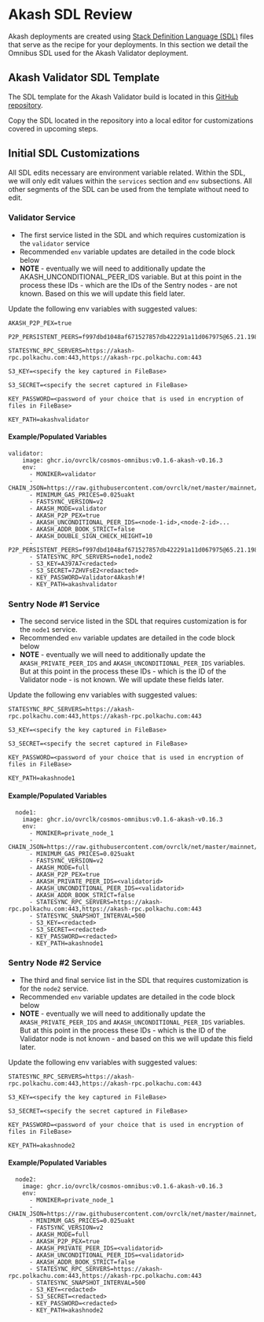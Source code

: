 # Akash SDL Review

Akash deployments are created using [Stack Definition Language (SDL)](../../../../stack-definition-language.md) files that serve as the recipe for your deployments.  In this section we detail the Omnibus SDL used for the Akash Validator deployment.

## Akash Validator SDL Template

The SDL template for the Akash Validator build is located in this [GitHub repository](https://github.com/ovrclk/cosmos-omnibus/blob/master/\_examples/validator-and-private-sentries/deploy.yml).

Copy the SDL located in the repository into a local editor for customizations covered in upcoming steps.

## Initial SDL Customizations

All SDL edits necessary are environment variable related.  Within the SDL, we will only edit values within the `services` section and  `env` subsections.  All other segments of the SDL can be used from the template without need to edit.

### Validator Service

* The first service listed in the SDL and which requires customization is the `validator` service
* Recommended `env` variable updates are detailed in the code block below
* **NOTE** - eventually we will need to additionally update the AKASH\_UNCONDITIONAL\_PEER\_IDS variable. But at this point in the process these IDs - which are the IDs of the Sentry nodes - are not known.  Based on this we will update this field later.

Update the following env variables with suggested values:

```
AKASH_P2P_PEX=true

P2P_PERSISTENT_PEERS=f997dbd1048af671527857db422291a11d067975@65.21.198.247:26656,20180c45451739668f6e272e007818139dba31e7@88.198.62.198:2020,43544bc781b88d6785420427926d86a5332940b3@142.132.131.184:26656,ef80a9b5e100dd6a4bb0fa536322f437565aad39@38.146.3.167:26656,aa01698ec0d8bb96398e89b57ecb08bcca50fa21@65.21.199.148:26636,d2643edd1b3dce6615bc9925e20122c44d2ff763@172.106.17.158:26656,30b8008d4ea5069a8724a0aa73833493efa88e67@65.108.140.62:26656,157f7c0e1363bea36a10bfae2a9127f5c6dd2991@18.220.238.235:26656,8e8e0282408001bc9dfd8bc3696ed2a5201245b0@168.119.190.132:26656,a8da9010d07b69894765cfd27b1eca62f1cb1d55@13.214.178.23:26656,be3a538cebb28e7224db10920bb7fe32456e1aad@116.202.244.153:26656,070b3c936e2995bc269a2981702b87de05411baa@148.251.13.186:28656,eeacfa49aa225f5232d0456bd3e4111be11b516e@65.108.6.185:26656,e18d9d0c1ad94d6394913fbf902c9fc0f38b369e@34.148.214.23:26656

STATESYNC_RPC_SERVERS=https://akash-rpc.polkachu.com:443,https://akash-rpc.polkachu.com:443

S3_KEY=<specify the key captured in FileBase>

S3_SECRET=<specify the secret captured in FileBase>

KEY_PASSWORD=<password of your choice that is used in encryption of files in FileBase>

KEY_PATH=akashvalidator
```

#### Example/Populated Variables

```
validator:
    image: ghcr.io/ovrclk/cosmos-omnibus:v0.1.6-akash-v0.16.3
    env:
      - MONIKER=validator
      - CHAIN_JSON=https://raw.githubusercontent.com/ovrclk/net/master/mainnet/meta.json
      - MINIMUM_GAS_PRICES=0.025uakt
      - FASTSYNC_VERSION=v2
      - AKASH_MODE=validator
      - AKASH_P2P_PEX=true
      - AKASH_UNCONDITIONAL_PEER_IDS=<node-1-id>,<node-2-id>...
      - AKASH_ADDR_BOOK_STRICT=false
      - AKASH_DOUBLE_SIGN_CHECK_HEIGHT=10
      - P2P_PERSISTENT_PEERS=f997dbd1048af671527857db422291a11d067975@65.21.198.247:26656,20180c45451739668f6e272e007818139dba31e7@88.198.62.198:2020,43544bc781b88d6785420427926d86a5332940b3@142.132.131.184:26656,ef80a9b5e100dd6a4bb0fa536322f437565aad39@38.146.3.167:26656,aa01698ec0d8bb96398e89b57ecb08bcca50fa21@65.21.199.148:26636,d2643edd1b3dce6615bc9925e20122c44d2ff763@172.106.17.158:26656,30b8008d4ea5069a8724a0aa73833493efa88e67@65.108.140.62:26656,157f7c0e1363bea36a10bfae2a9127f5c6dd2991@18.220.238.235:26656,8e8e0282408001bc9dfd8bc3696ed2a5201245b0@168.119.190.132:26656,a8da9010d07b69894765cfd27b1eca62f1cb1d55@13.214.178.23:26656,be3a538cebb28e7224db10920bb7fe32456e1aad@116.202.244.153:26656,070b3c936e2995bc269a2981702b87de05411baa@148.251.13.186:28656,eeacfa49aa225f5232d0456bd3e4111be11b516e@65.108.6.185:26656,e18d9d0c1ad94d6394913fbf902c9fc0f38b369e@34.148.214.23:26656
      - STATESYNC_RPC_SERVERS=node1,node2
      - S3_KEY=A397A7<redacted>
      - S3_SECRET=7ZHVFsE2<redaacted>
      - KEY_PASSWORD=Validator4Akash!#!
      - KEY_PATH=akashvalidator

```

### Sentry Node #1 Service

* The second service listed in the SDL that requires customization is for the `node1` service.
* Recommended `env` variable updates are detailed in the code block below
* **NOTE** - eventually we will need to additionally update the `AKASH_PRIVATE_PEER_IDS` and `AKASH_UNCONDITIONAL_PEER_IDS`  variables.  But at this point in the process these IDs - which is the ID of the Validator node - is not known. We will update these fields later.

Update the following env variables with suggested values:

```
STATESYNC_RPC_SERVERS=https://akash-rpc.polkachu.com:443,https://akash-rpc.polkachu.com:443

S3_KEY=<specify the key captured in FileBase>

S3_SECRET=<specify the secret captured in FileBase>

KEY_PASSWORD=<password of your choice that is used in encryption of files in FileBase>

KEY_PATH=akashnode1
```

#### Example/Populated Variables

```
  node1:
    image: ghcr.io/ovrclk/cosmos-omnibus:v0.1.6-akash-v0.16.3
    env:
      - MONIKER=private_node_1
      - CHAIN_JSON=https://raw.githubusercontent.com/ovrclk/net/master/mainnet/meta.json
      - MINIMUM_GAS_PRICES=0.025uakt
      - FASTSYNC_VERSION=v2
      - AKASH_MODE=full
      - AKASH_P2P_PEX=true
      - AKASH_PRIVATE_PEER_IDS=<validatorid>
      - AKASH_UNCONDITIONAL_PEER_IDS=<validatorid>
      - AKASH_ADDR_BOOK_STRICT=false
      - STATESYNC_RPC_SERVERS=https://akash-rpc.polkachu.com:443,https://akash-rpc.polkachu.com:443
      - STATESYNC_SNAPSHOT_INTERVAL=500
      - S3_KEY=<redacted>
      - S3_SECRET=<redacted>
      - KEY_PASSWORD=<redacted>
      - KEY_PATH=akashnode1
```

### Sentry Node #2 Service

* The third and final service list in the SDL that requires customization is for the `node2` service.
* Recommended `env` variable updates are detailed in the code block below
* **NOTE** - eventually we will need to additionally update the `AKASH_PRIVATE_PEER_IDS` and `AKASH_UNCONDITIONAL_PEER_IDS` variables. But at this point in the process these IDs - which is the ID of the Validator node is not known - and based on this we will update this field later.

Update the following env variables with suggested values:

```
STATESYNC_RPC_SERVERS=https://akash-rpc.polkachu.com:443,https://akash-rpc.polkachu.com:443

S3_KEY=<specify the key captured in FileBase>

S3_SECRET=<specify the secret captured in FileBase>

KEY_PASSWORD=<password of your choice that is used in encryption of files in FileBase>

KEY_PATH=akashnode2
```

#### Example/Populated Variables

```
  node2:
    image: ghcr.io/ovrclk/cosmos-omnibus:v0.1.6-akash-v0.16.3
    env:
      - MONIKER=private_node_1
      - CHAIN_JSON=https://raw.githubusercontent.com/ovrclk/net/master/mainnet/meta.json
      - MINIMUM_GAS_PRICES=0.025uakt
      - FASTSYNC_VERSION=v2
      - AKASH_MODE=full
      - AKASH_P2P_PEX=true
      - AKASH_PRIVATE_PEER_IDS=<validatorid>
      - AKASH_UNCONDITIONAL_PEER_IDS=<validatorid>
      - AKASH_ADDR_BOOK_STRICT=false
      - STATESYNC_RPC_SERVERS=https://akash-rpc.polkachu.com:443,https://akash-rpc.polkachu.com:443
      - STATESYNC_SNAPSHOT_INTERVAL=500
      - S3_KEY=<redacted>
      - S3_SECRET=<redacted>
      - KEY_PASSWORD=<redacted>
      - KEY_PATH=akashnode2
```
